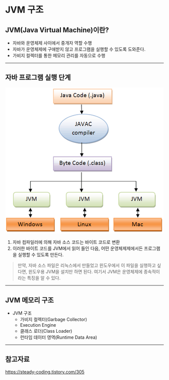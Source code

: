 # JVM 구조
## JVM(Java Virtual Machine)이란?
* 자바와 운영체제 사이에서 중개자 역할 수행
* 자바가 운영체제에 구애받지 않고 프로그램을 실행할 수 있도록 도와준다.
* 가비지 컬렉터를 통한 메모리 관리를 자동으로 수행
____________________________
## 자바 프로그램 실행 단계
![Alt text](image-11.png)
1. 자바 컴파일러에 의해 자바 소스 코드는 바이트 코드로 변환
2. 이러한 바이트 코드를 JVM에서 읽어 들인 다음, 어떤 운영체제제에서든 프로그램을 실행할 수 있도록 만든다.
> 만약, 자바 소스 파일은 리눅스에서 만들었고 윈도우에서 이 파일을 실행하고 싶다면, 윈도우용 JVM을 설치만 하면 된다. 여기서 JVM은 운영체제에 종속적이라는 특징을 알 수 있다.
_____________________________
## JVM 메모리 구조
* JVM 구조
    * 가비지 컬렉터(Garbage Collector)
    * Execution Engine
    * 클래스 로더(Class Loader)
    * 런타임 데이터 영역(Runtime Data Area)
    

___________________________
## 참고자료
https://steady-coding.tistory.com/305
